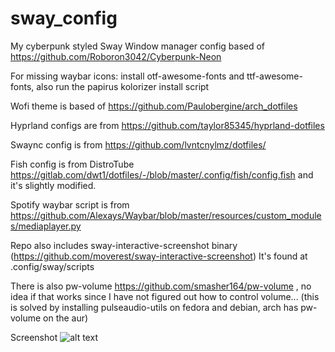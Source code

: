 # sway_config

My cyberpunk styled Sway Window manager config based of https://github.com/Roboron3042/Cyberpunk-Neon

For missing waybar icons: install otf-awesome-fonts and ttf-awesome-fonts, also run the papirus kolorizer install script

Wofi theme is based of https://github.com/Paulobergine/arch_dotfiles


Hyprland configs are from https://github.com/taylor85345/hyprland-dotfiles

Swaync config is from https://github.com/lvntcnylmz/dotfiles/

Fish config is from DistroTube https://gitlab.com/dwt1/dotfiles/-/blob/master/.config/fish/config.fish and it's slightly modified.

Spotify waybar script is from https://github.com/Alexays/Waybar/blob/master/resources/custom_modules/mediaplayer.py

Repo also includes sway-interactive-screenshot binary (https://github.com/moverest/sway-interactive-screenshot)
It's found at .config/sway/scripts

There is also pw-volume https://github.com/smasher164/pw-volume , no idea if that works since I have not figured out how to control volume... (this is solved by installing pulseaudio-utils on fedora and debian, arch has pw-volume on the aur)

Screenshot
![alt text](https://github.com/hamburgerghini1/garuda_dotfiles_2023/blob/main/screenshot_2023-04-24T19%3A15%3A33.png)

